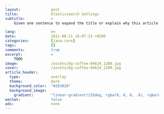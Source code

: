 ```yaml
---
layout:              post
title:               Elasticsearch Settings
subtitle:            >
    Given one sentence to expand the title or explain why this article may interest your readers.

lang:                en
date:                2021-08-21 18:07:13 +0200
categories:          [java-core]
tags:                []
comments:            true
excerpt:             >
    TODO
image:               /assets/bg-coffee-84624_1280.jpg
cover:               /assets/bg-coffee-84624_1280.jpg
article_header:
  type:              overlay
  theme:             dark
  background_color:  "#203028"
  background_image:
    gradient:        "linear-gradient(135deg, rgba(0, 0, 0, .6), rgba(0, 0, 0, .4))"
wechat:              false
ads:                 none
---
```


<!--
This article is translated with Google Translate and reviewed by Mincong.
{:.info}
 -->
